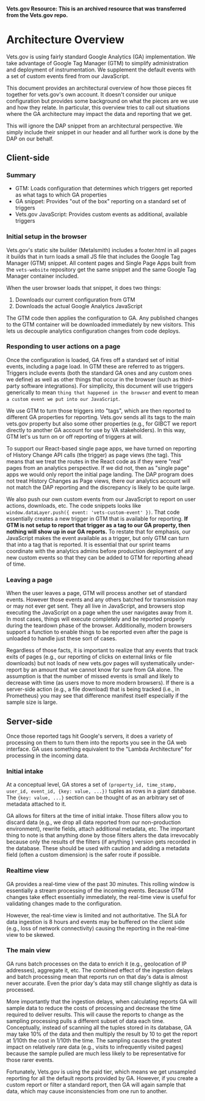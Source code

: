 #### Vets.gov Resource: This is an archived resource that was transferred from the Vets.gov repo.

# Architecture Overview

Vets.gov is using fairly standard Google Analytics (GA) implementation. We take advantage of Google Tag Manager (GTM) to simplify administration and deployment of instrumentation. We supplement the default events with a set of custom events fired from our JavaScript.

This document provides an architectural overview of how those pieces fit together for vets.gov's own account. It doesn't consider our unique configuration but provides some background on what the pieces are we use and how they relate. In particular, this overview tries to call out situations where the GA architecture may impact the data and reporting that we get.

This will ignore the DAP snippet from an architectural perspective. We simply include their snippet in our header and all further work is done by the DAP on our behalf.

## Client-side

### Summary

- GTM: Loads configuration that determines which triggers get reported as what tags to which GA properties
- GA snippet: Provides "out of the box" reporting on a standard set of triggers
- Vets.gov JavaScript: Provides custom events as additional, available triggers

### Initial setup in the browser
Vets.gov's static site builder (Metalsmith) includes a footer.html in all pages it builds that in turn loads a small JS file that includes the Google Tag Manager (GTM) snippet. All content pages and Single Page Apps built from the `vets-website` repository get the same snippet and the same Google Tag Manager container included.

When the user browser loads that snippet, it does two things:

1) Downloads our current configuration from GTM
2) Downloads the actual Google Analytics JavaScript

The GTM code then applies the configuration to GA. Any published changes to the GTM container will be downloaded immediately by new visitors. This lets us decouple analytics configuration changes from code deploys.

### Responding to user actions on a page
Once the configuration is loaded, GA fires off a standard set of initial events, including a page load. In GTM these are referred to as triggers. Triggers include events (both the standard GA ones and any custom ones we define) as well as other things that occur in the browser (such as third-party software integrations). For simplicity, this document will use triggers generically to mean `thing that happened in the browser` and event to mean `a custom event we put into our JavaScript`.

We use GTM to turn those triggers into "tags", which are then reported to different GA properties for reporting. Vets.gov sends all its tags to the main vets.gov property but also some other properties (e.g., for GIBCT we report directly to another GA account for use by VA stakeholders). In this way, GTM let's us turn on or off reporting of triggers at will.

To support our React-based single page apps, we have turned on reporting of History Change API calls (the trigger) as page views (the tag). This means that we treat the routes in the React code as if they were "real" pages from an analytics perspective. If we did not, then as "single page" apps we would only report the initial page landing. The DAP program does not treat History Changes as Page views, there our analytics account will not match the DAP reporting and the discrepancy is likely to be quite large.

We also push our own custom events from our JavaScript to report on user actions, downloads, etc. The code snippets looks like `window.dataLayer.push({ event: 'vets-custom-event' })`. That code essentially creates a new trigger in GTM that is available for reporting. **If GTM is not setup to report that trigger as a tag to our GA property, then nothing will show up in our GA reports.** To restate that for emphasis, our JavaScript makes the event available as a trigger, but only GTM can turn that into a tag that is reported. It is essential that our sprint teams coordinate with the analytics admins before production deployment of any new custom events so that they can be added to GTM for reporting ahead of time.

### Leaving a page
When the user leaves a page, GTM will process another set of standard events. However those events and any others batched for transmission may or may not ever get sent. They all live in JavaScript, and browsers stop executing the JavaScript on a page when the user navigates away from it. In most cases, things will execute completely and be reported properly during the teardown phase of the browser. Additionally, modern browsers support a function to enable things to be reported even after the page is unloaded to handle just these sort of cases.

Regardless of those facts, it is important to realize that any events that track exits of pages (e.g., our reporting of clicks on external links or file downloads) but not loads of new vets.gov pages will systematically under-report by an amount that we cannot know for sure from GA alone. The assumption is that the number of missed events is small and likely to decrease with time (as users move to more modern browsers). If there is a server-side action (e.g., a file download) that is being tracked (i.e., in Prometheus) you may see that difference manifest itself especially if the sample size is large.

## Server-side

Once those reported tags hit Google's servers, it does a variety of processing on them to turn them into the reports you see in the GA web interface. GA uses something equivalent to the "Lambda Architecture" for processing in the incoming data.

### Initial intake
At a conceptual level, GA stores a set of `(property_id, time_stamp, user_id, event_id, {key: value, ...})` tuples as rows in a giant database. The `{key: value, ...}` section can be thought of as an arbitrary set of metadata attached to it.

GA allows for filters at the time of initial intake. Those filters allow you to discard data (e.g., we drop all data reported from our non-production environment), rewrite fields, attach additional metadata, etc. The important thing to note is that anything done by those filters alters the data irrevocably because only the results of the filters (if anything ) version gets recorded in the database. These should be used with caution and adding a metadata field (often a custom dimension) is the safer route if possible.

### Realtime view
GA provides a real-time view of the past 30 minutes. This rolling window is essentially a stream processing of the incoming events. Because GTM changes take effect essentially immediately, the real-time view is useful for validating changes made to the configuration.

However, the real-time view is limited and not authoritative. The SLA for data ingestion is 8 hours and events may be buffered on the client side (e.g., loss of network connectivity) causing the reporting in the real-time view to be skewed.

### The main view
GA runs batch processes on the data to enrich it (e.g., geolocation of IP addresses), aggregate it, etc. The combined effect of the ingestion delays and batch processing mean that reports run on that day's data is almost never accurate. Even the prior day's data may still change slightly as data is processed.

More importantly that the ingestion delays, when calculating reports GA will sample data to reduce the costs of processing and decrease the time required to deliver results. This will cause the reports to change as the sampling processing pulls a different subset of data each time. Conceptually, instead of scanning all the tuples stored in its database, GA may take 10% of the data and then multiply the result by 10 to get the report at 1/10th the cost in 1/10th the time. The sampling causes the greatest impact on relatively rare data (e.g., visits to infrequently visited pages) because the sample pulled are much less likely to be representative for those rarer events.

Fortunately, Vets.gov is using the paid tier, which means we get unsampled reporting for all the default reports provided by GA. However, if you create a custom report or filter a standard report, then GA will again sample that data, which may cause inconsistencies from one run to another.
